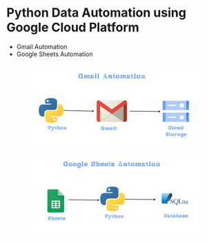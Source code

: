 # Python Data Automation using Google Cloud Platform

- Gmail Automation
- Google Sheets Automation



<div align="center">
  <img src="/images/gmail_400_200.png" alt="image" width="400" >
</div>


<div align="center">
  <img src="/images/sheets_400_200.png" alt="image" width="400" >
</div>